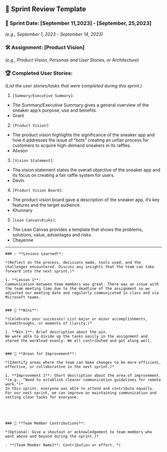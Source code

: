 ## 🚀 **Sprint Review Template**

### 📅 **Sprint Date**: [September 11,2023] - [September, 25,2023]
*(e.g., September 1, 2023 - September 14, 2023)*

### 🛠 **Assignment**: [Product Vision]
*(e.g., Product Vision, Personas and User Stories, or Architecture)*

### 🏆 **Completed User Stories**:
*(List the user stories/tasks that were completed during this sprint.)*

1. `[Summary/Executive Summary]`:
- The Summary/Executive Summary gives a general overview of the sneaker app’s purpose, use and benefits. 
- Grant


2. `[Product Vision]`:
   
- The product vision highlights the significance of the sneaker app and how it  addresses the issue of “bots” creating an unfair process for customers to acquire high-demand sneakers in its raffles.
- Alixson

3. `[Vision Statement]`: 
   
- The vision statement states the overall objective of the sneaker app and its focus on creating a fair raffle system for users.
- Devin
4. `[Product Vision Board]`: 
  
- The product vision board gave a description of the sneaker app, it’s key features and the target audience.
- Khunnary
   
5. `[Lean Canvas\Risks]`:
- The Lean Canvas provides a template that shows the problems, solutions, value, advantages and risks.
- Chayenne
     
---
```````````````````
### 💡 **Lessons Learned**:

*(Reflect on the process, decisions made, tools used, and the challenges encountered. Discuss any insights that the team can take forward into the next sprint.)*

1. **Lesson 1**:
Communication between team members was great. There was an issue with the team meeting time due to the deadline of the assignment so we adjusted our meeting date and regularly communicated in class and via Microsoft teams.


### 🌟 **Wins**:

*(Celebrate your successes! List major or minor accomplishments, breakthroughs, or moments of clarity.)*

1. **Win 1**: Brief description about the win.
We were able to divide up the tasks easily in the assignment and shared the workload evenly. We all contributed and got along well.


### 🔄 **Areas for Improvement**:

*(Identify areas where the team can make changes to be more efficient, effective, or collaborative in the next sprint.)*

1. **Improvement 1**: Short description about the area of improvement. *(e.g., "Need to establish clearer communication guidelines for remote work.")*
In this sprint, everyone was able to attend and contribute equally. For our next sprint, we can improve on maintaining communication and setting clear tasks for everyone.





### 🤝 **Team Member Contributions**:

*(Optional: Give a shoutout or acknowledgement to team members who went above and beyond during the sprint.)*

- **[Team Member Name]**: Contribution or effort. *(
